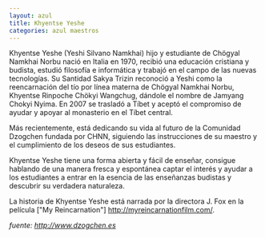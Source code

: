 ```yaml
---
layout: azul
title: Khyentse Yeshe
categories: azul maestros
---
```

Khyentse Yeshe (Yeshi Silvano Namkhai) hijo y estudiante de Chögyal Namkhai Norbu nació en Italia en 1970, recibió una educación cristiana y budista, estudió filosofía e informática y trabajó en el campo de las nuevas tecnologías.
Su Santidad Sakya Trizin reconoció a Yeshi como la reencarnación del tío por línea materna de Chögyal Namkhai Norbu, Khyentse Rinpoche Chökyi Wangchug, dándole el nombre de Jamyang Chokyi Nyima. En 2007 se trasladó a Tíbet y aceptó el compromiso de ayudar y apoyar al monasterio en el Tíbet central.

Más recientemente, está dedicando su vida al futuro de la Comunidad Dzogchen fundada por CHNN, siguiendo las instrucciones de su maestro y el cumplimiento de los deseos de sus estudiantes.

Khyentse Yeshe tiene una forma abierta y fácil de enseñar, consigue hablando de una manera fresca y espontánea captar el interés y ayudar a los estudiantes a entrar en la esencia de las enseñanzas budistas y descubrir su verdadera naturaleza.

La historia de Khyentse Yeshe está narrada por la directora J. Fox en la película ["My Reincarnation"] <http://myreincarnationfilm.com/>.

*fuente: <http://www.dzogchen.es>*